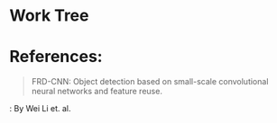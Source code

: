 # Work Tree


# References:

> FRD-CNN: Object detection based
on small-scale convolutional neural
networks and feature reuse.

: By Wei Li et. al.

